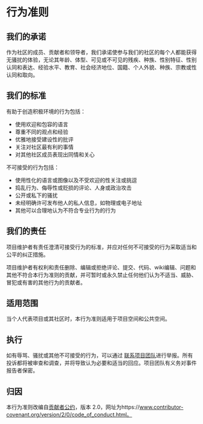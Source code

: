 # 行为准则

## 我们的承诺

作为社区的成员、贡献者和领导者，我们承诺使参与我们的社区的每个人都能获得无骚扰的体验，无论其年龄、体型、可见或不可见的残疾、种族、性别特征、性别认同和表达、经验水平、教育、社会经济地位、国籍、个人外貌、种族、宗教或性认同和取向。

## 我们的标准

有助于创造积极环境的行为包括：

- 使用欢迎和包容的语言
- 尊重不同的观点和经验
- 优雅地接受建设性的批评
- 关注对社区最有利的事情
- 对其他社区成员表现出同情和关心

不可接受的行为包括：

- 使用性化的语言或图像以及不受欢迎的性关注或挑逗
- 捣乱行为、侮辱性或贬损的评论、人身或政治攻击
- 公开或私下的骚扰
- 未经明确许可发布他人的私人信息，如物理或电子地址
- 其他可以合理地认为不符合专业行为的行为

## 我们的责任

项目维护者有责任澄清可接受行为的标准，并应对任何不可接受的行为采取适当和公平的纠正措施。

项目维护者有权利和责任删除、编辑或拒绝评论、提交、代码、wiki编辑、问题和其他不符合本行为准则的贡献，并可暂时或永久禁止任何他们认为不适当、威胁、冒犯或有害的其他行为的贡献者。

## 适用范围

当个人代表项目或其社区时，本行为准则适用于项目空间和公共空间。

## 执行

如有辱骂、骚扰或其他不可接受的行为，可以通过 [联系项目团队](mailto:larryqi.sh@gmail.com)进行举报。所有投诉都将被审查和调查，并将导致认为必要和适当的回应。项目团队有义务对事件报告者保密。

## 归因

本行为准则改编自[贡献者公约](https://www.contributor-covenant.org)，版本 2.0，网址为https://www.contributor-covenant.org/version/2/0/code_of_conduct.html。